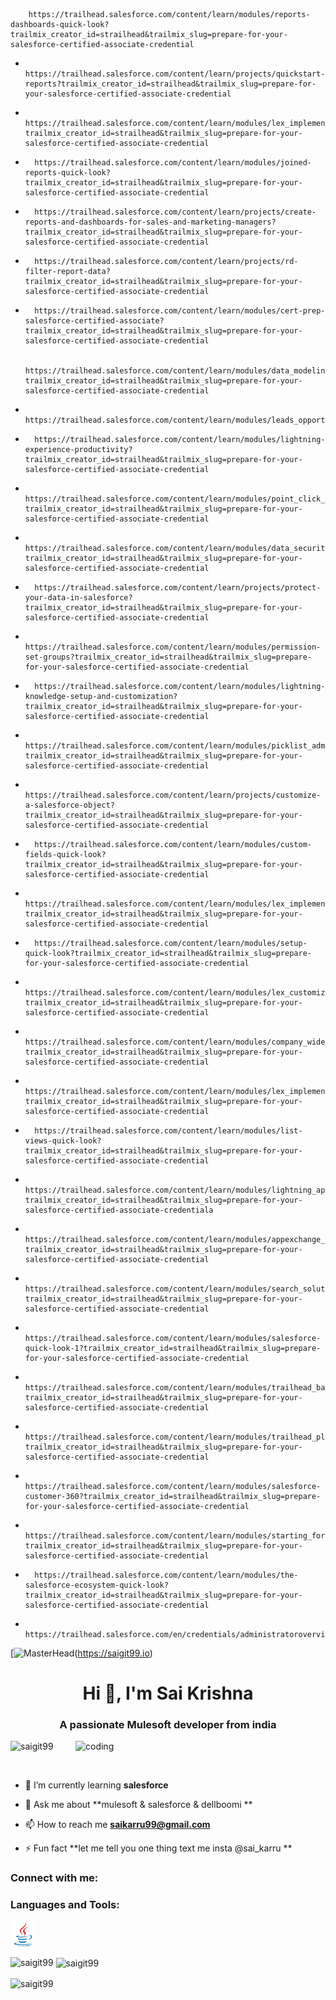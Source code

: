 		https://trailhead.salesforce.com/content/learn/modules/reports-dashboards-quick-look?trailmix_creator_id=strailhead&trailmix_slug=prepare-for-your-salesforce-certified-associate-credential
-       https://trailhead.salesforce.com/content/learn/projects/quickstart-reports?trailmix_creator_id=strailhead&trailmix_slug=prepare-for-your-salesforce-certified-associate-credential
-       https://trailhead.salesforce.com/content/learn/modules/lex_implementation_reports_dashboards?trailmix_creator_id=strailhead&trailmix_slug=prepare-for-your-salesforce-certified-associate-credential
-       https://trailhead.salesforce.com/content/learn/modules/joined-reports-quick-look?trailmix_creator_id=strailhead&trailmix_slug=prepare-for-your-salesforce-certified-associate-credential
-       https://trailhead.salesforce.com/content/learn/projects/create-reports-and-dashboards-for-sales-and-marketing-managers?trailmix_creator_id=strailhead&trailmix_slug=prepare-for-your-salesforce-certified-associate-credential
-       https://trailhead.salesforce.com/content/learn/projects/rd-filter-report-data?trailmix_creator_id=strailhead&trailmix_slug=prepare-for-your-salesforce-certified-associate-credential
-       https://trailhead.salesforce.com/content/learn/modules/cert-prep-salesforce-certified-associate?trailmix_creator_id=strailhead&trailmix_slug=prepare-for-your-salesforce-certified-associate-credential

        https://trailhead.salesforce.com/content/learn/modules/data_modeling?trailmix_creator_id=strailhead&trailmix_slug=prepare-for-your-salesforce-certified-associate-credential
-       https://trailhead.salesforce.com/content/learn/modules/leads_opportunities_lightning_experience
-       https://trailhead.salesforce.com/content/learn/modules/lightning-experience-productivity?trailmix_creator_id=strailhead&trailmix_slug=prepare-for-your-salesforce-certified-associate-credential
-       https://trailhead.salesforce.com/content/learn/modules/point_click_business_logic?trailmix_creator_id=strailhead&trailmix_slug=prepare-for-your-salesforce-certified-associate-credential
-       https://trailhead.salesforce.com/content/learn/modules/data_security?trailmix_creator_id=strailhead&trailmix_slug=prepare-for-your-salesforce-certified-associate-credential
-       https://trailhead.salesforce.com/content/learn/projects/protect-your-data-in-salesforce?trailmix_creator_id=strailhead&trailmix_slug=prepare-for-your-salesforce-certified-associate-credential
-       https://trailhead.salesforce.com/content/learn/modules/permission-set-groups?trailmix_creator_id=strailhead&trailmix_slug=prepare-for-your-salesforce-certified-associate-credential
-       https://trailhead.salesforce.com/content/learn/modules/lightning-knowledge-setup-and-customization?trailmix_creator_id=strailhead&trailmix_slug=prepare-for-your-salesforce-certified-associate-credential
-       https://trailhead.salesforce.com/content/learn/modules/picklist_admin?trailmix_creator_id=strailhead&trailmix_slug=prepare-for-your-salesforce-certified-associate-credential
-       https://trailhead.salesforce.com/content/learn/projects/customize-a-salesforce-object?trailmix_creator_id=strailhead&trailmix_slug=prepare-for-your-salesforce-certified-associate-credential
-       https://trailhead.salesforce.com/content/learn/modules/custom-fields-quick-look?trailmix_creator_id=strailhead&trailmix_slug=prepare-for-your-salesforce-certified-associate-credential



-       https://trailhead.salesforce.com/content/learn/modules/lex_implementation_basics?trailmix_creator_id=strailhead&trailmix_slug=prepare-for-your-salesforce-certified-associate-credential
-       https://trailhead.salesforce.com/content/learn/modules/setup-quick-look?trailmix_creator_id=strailhead&trailmix_slug=prepare-for-your-salesforce-certified-associate-credential
-       https://trailhead.salesforce.com/content/learn/modules/lex_customization?trailmix_creator_id=strailhead&trailmix_slug=prepare-for-your-salesforce-certified-associate-credential
-       https://trailhead.salesforce.com/content/learn/modules/company_wide_org_settings?trailmix_creator_id=strailhead&trailmix_slug=prepare-for-your-salesforce-certified-associate-credential
-       https://trailhead.salesforce.com/content/learn/modules/lex_implementation_user_setup_mgmt?trailmix_creator_id=strailhead&trailmix_slug=prepare-for-your-salesforce-certified-associate-credential
-       https://trailhead.salesforce.com/content/learn/modules/list-views-quick-look?trailmix_creator_id=strailhead&trailmix_slug=prepare-for-your-salesforce-certified-associate-credential
-       https://trailhead.salesforce.com/content/learn/modules/lightning_app_builder?trailmix_creator_id=strailhead&trailmix_slug=prepare-for-your-salesforce-certified-associate-credentiala
-       https://trailhead.salesforce.com/content/learn/modules/appexchange_basics?trailmix_creator_id=strailhead&trailmix_slug=prepare-for-your-salesforce-certified-associate-credential
-       https://trailhead.salesforce.com/content/learn/modules/search_solution_basics?trailmix_creator_id=strailhead&trailmix_slug=prepare-for-your-salesforce-certified-associate-credential


-       https://trailhead.salesforce.com/content/learn/modules/salesforce-quick-look-1?trailmix_creator_id=strailhead&trailmix_slug=prepare-for-your-salesforce-certified-associate-credential
-       https://trailhead.salesforce.com/content/learn/modules/trailhead_basics?trailmix_creator_id=strailhead&trailmix_slug=prepare-for-your-salesforce-certified-associate-credential
-       https://trailhead.salesforce.com/content/learn/modules/trailhead_playground_management?trailmix_creator_id=strailhead&trailmix_slug=prepare-for-your-salesforce-certified-associate-credential
-       https://trailhead.salesforce.com/content/learn/modules/salesforce-customer-360?trailmix_creator_id=strailhead&trailmix_slug=prepare-for-your-salesforce-certified-associate-credential
-       https://trailhead.salesforce.com/content/learn/modules/starting_force_com?trailmix_creator_id=strailhead&trailmix_slug=prepare-for-your-salesforce-certified-associate-credential
-       https://trailhead.salesforce.com/content/learn/modules/the-salesforce-ecosystem-quick-look?trailmix_creator_id=strailhead&trailmix_slug=prepare-for-your-salesforce-certified-associate-credential
-       https://trailhead.salesforce.com/en/credentials/administratoroverview/






[![MasterHead](https://user-images.githubusercontent.com/28925814/167926801-5d5e4cd5-7595-46a2-8a82-b72184931c03.gif)(https://saigit99.io)
<h1 align="center">Hi 👋, I'm Sai Krishna </h1>
<h3 align="center">A passionate Mulesoft developer from india </h3>
<img align="right" alt="coding" width="400" src="https://giphy.com/gifs/dommespace-domme-space-programador-qgQUggAC3Pfv687qPC/fullscreen.gif">

<p align="left"> <img src="https://komarev.com/ghpvc/?username=saigit99&label=Profile%20views&color=0e75b6&style=flat" alt="saigit99" /> </p>

<p align="left"> <a href="https://twitter.com/" target="blank"><img src="https://img.shields.io/twitter/follow/?logo=twitter&style=for-the-badge" alt="" /></a> </p>

- 🌱 I’m currently learning **salesforce**

- 💬 Ask me about **mulesoft & salesforce & dellboomi **

- 📫 How to reach me **saikarru99@gmail.com**

- ⚡ Fun fact **let me tell you one thing text me insta @sai_karru **

<h3 align="left">Connect with me:</h3>
<p align="left">

</p>

<h3 align="left">Languages and Tools:</h3>
<p align="left"> <a href="https://www.java.com" target="_blank" rel="noreferrer"> <img src="https://raw.githubusercontent.com/devicons/devicon/master/icons/java/java-original.svg" alt="java" width="40" height="40"/> </a> </p>

<p><img align="left" src="https://github-readme-stats.vercel.app/api/top-langs?username=saigit99&show_icons=true&locale=en&layout=compact" alt="saigit99" /></p>

<p>&nbsp;<img align="center" src="https://github-readme-stats.vercel.app/api?username=saigit99&show_icons=true&locale=en" alt="saigit99" /></p>

<p><img align="center" src="https://github-readme-streak-stats.herokuapp.com/?user=saigit99&" alt="saigit99" /></p>

